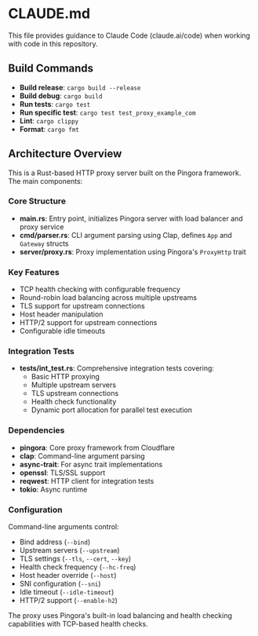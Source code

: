 # CLAUDE.md

This file provides guidance to Claude Code (claude.ai/code) when working with code in this repository.

## Build Commands

- **Build release**: `cargo build --release`
- **Build debug**: `cargo build`
- **Run tests**: `cargo test`
- **Run specific test**: `cargo test test_proxy_example_com`
- **Lint**: `cargo clippy`
- **Format**: `cargo fmt`

## Architecture Overview

This is a Rust-based HTTP proxy server built on the Pingora framework. The main components:

### Core Structure
- **main.rs**: Entry point, initializes Pingora server with load balancer and proxy service
- **cmd/parser.rs**: CLI argument parsing using Clap, defines `App` and `Gateway` structs
- **server/proxy.rs**: Proxy implementation using Pingora's `ProxyHttp` trait

### Key Features
- TCP health checking with configurable frequency
- Round-robin load balancing across multiple upstreams
- TLS support for upstream connections
- Host header manipulation
- HTTP/2 support for upstream connections
- Configurable idle timeouts

### Integration Tests
- **tests/int_test.rs**: Comprehensive integration tests covering:
  - Basic HTTP proxying
  - Multiple upstream servers
  - TLS upstream connections
  - Health check functionality
  - Dynamic port allocation for parallel test execution

### Dependencies
- **pingora**: Core proxy framework from Cloudflare
- **clap**: Command-line argument parsing
- **async-trait**: For async trait implementations
- **openssl**: TLS/SSL support
- **reqwest**: HTTP client for integration tests
- **tokio**: Async runtime

### Configuration
Command-line arguments control:
- Bind address (`--bind`)
- Upstream servers (`--upstream`)
- TLS settings (`--tls`, `--cert`, `--key`)
- Health check frequency (`--hc-freq`)
- Host header override (`--host`)
- SNI configuration (`--sni`)
- Idle timeout (`--idle-timeout`)
- HTTP/2 support (`--enable-h2`)

The proxy uses Pingora's built-in load balancing and health checking capabilities with TCP-based health checks.